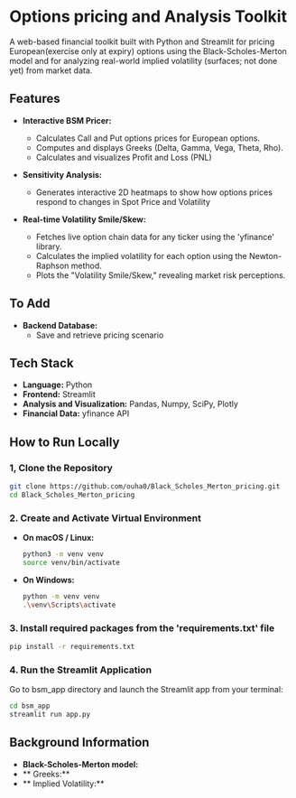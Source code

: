 # Options pricing and Analysis Toolkit

A web-based financial toolkit built with Python and Streamlit for pricing European(exercise only at expiry) options using the 
Black-Scholes-Merton model and for analyzing real-world implied volatility (surfaces; not done yet) from market data. 

## Features
* **Interactive BSM Pricer:** 
    * Calculates Call and Put options prices for European options.
    * Computes and displays Greeks (Delta, Gamma, Vega, Theta, Rho).
    * Calculates and visualizes Profit and Loss (PNL)

* **Sensitivity Analysis:**
    * Generates interactive 2D heatmaps to show how options prices respond to changes in Spot Price and Volatility
* **Real-time Volatility Smile/Skew:**
    * Fetches live option chain data for any ticker using the 'yfinance' library.
    * Calculates the implied volatility for each option using the Newton-Raphson method.
    * Plots the "Volatility Smile/Skew," revealing market risk perceptions.

## To Add
* **Backend Database:**
    * Save and retrieve pricing scenario

## Tech Stack

* **Language:** Python
* **Frontend:** Streamlit
* **Analysis and Visualization:** Pandas, Numpy, SciPy, Plotly
* **Financial Data:** yfinance API


## How to Run Locally

### 1, Clone the Repository
```bash
git clone https://github.com/ouha0/Black_Scholes_Merton_pricing.git
cd Black_Scholes_Merton_pricing
```

### 2. Create and Activate Virtual Environment
*   **On macOS / Linux:**
    ```bash
    python3 -m venv venv
    source venv/bin/activate
    ```
*   **On Windows:**
    ```bash
    python -m venv venv
    .\venv\Scripts\activate
    ```

### 3. Install required packages from the 'requirements.txt' file 
```bash
pip install -r requirements.txt

```

### 4. Run the Streamlit Application

Go to bsm_app directory and launch the Streamlit app from your terminal:
```bash
cd bsm_app
streamlit run app.py
```


## Background Information 
* **Black-Scholes-Merton model:** 
* ** Greeks:** 
* ** Implied Volatility:** 

